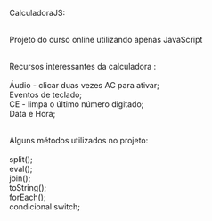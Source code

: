 <p>
CalculadoraJS:
<br />
<br />

Projeto do curso online utilizando apenas JavaScript
<br />
<br />

Recursos interessantes da calculadora :<br />
<br />
  Áudio - clicar duas vezes AC para ativar; <br />
  Eventos de teclado;<br />
  CE - limpa o último número digitado;<br />
  Data e Hora; <br />
  <br />
 
Alguns métodos utilizados no projeto: <br />
<br />
  split();<br />
  eval();<br />
  join();<br />
  toString();<br />
  forEach();<br />
  condicional switch;<br />
</p>
 
